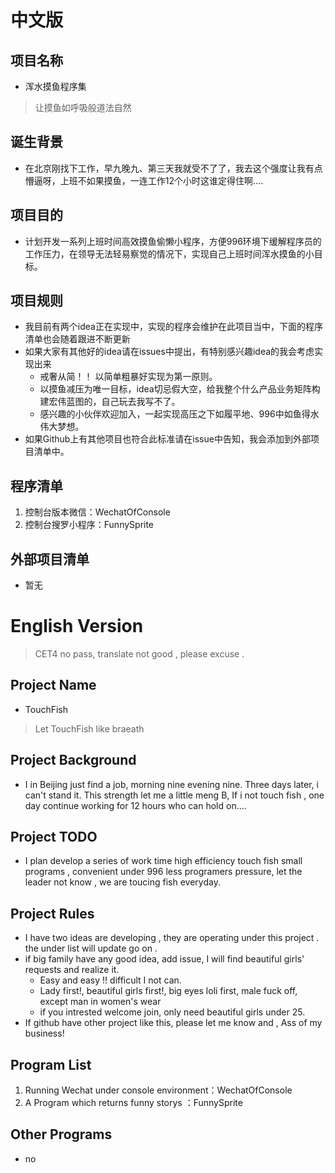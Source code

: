 # 中文版

## 项目名称
- 浑水摸鱼程序集
> 让摸鱼如呼吸般道法自然

## 诞生背景
- 在北京刚找下工作，早九晚九、第三天我就受不了了，我去这个强度让我有点懵逼呀，上班不如果摸鱼，一连工作12个小时这谁定得住啊....

## 项目目的
- 计划开发一系列上班时间高效摸鱼偷懒小程序，方便996环境下缓解程序员的工作压力，在领导无法轻易察觉的情况下，实现自己上班时间浑水摸鱼的小目标。

## 项目规则
- 我目前有两个idea正在实现中，实现的程序会维护在此项目当中，下面的程序清单也会随着跟进不断更新
- 如果大家有其他好的idea请在issues中提出，有特别感兴趣idea的我会考虑实现出来
    - 戒奢从简！！ 以简单粗暴好实现为第一原则。
    - 以摸鱼减压为唯一目标，idea切忌假大空，给我整个什么产品业务矩阵构建宏伟蓝图的，自己玩去我写不了。
    - 感兴趣的小伙伴欢迎加入，一起实现高压之下如履平地、996中如鱼得水伟大梦想。
- 如果Github上有其他项目也符合此标准请在issue中告知，我会添加到外部项目清单中。

## 程序清单
1. 控制台版本微信：WechatOfConsole
2. 控制台搜罗小程序：FunnySprite

## 外部项目清单
- 暂无

# English Version
> CET4 no pass, translate not good , please excuse .
## Project Name
- TouchFish
> Let TouchFish like braeath

## Project Background
- I in Beijing just find a job, morning nine evening nine. Three days later, i can't stand it. This strength let me a little meng B, If i not touch fish , one day continue working for 12 hours who can hold on....   

## Project TODO
- I plan develop a series of work time high efficiency touch fish small programs , convenient under 996 less programers pressure, let the leader not know , we are toucing fish everyday.  

## Project Rules
- I have two ideas are developing , they are operating under this project . the under list will update go on .
- if big family have any good idea, add issue, I will find beautiful girls' requests and realize it.  
    - Easy and easy !! difficult I not can.
    - Lady first!, beautiful girls first!, big eyes loli first, male fuck off, except man in women's wear
    - if you intrested welcome join, only need beautiful girls under 25.
- If github have other project like this, please let me know and , Ass of my business!

## Program List
1. Running Wechat under console environment：WechatOfConsole
2. A Program which returns funny storys ：FunnySprite

## Other Programs
- no
